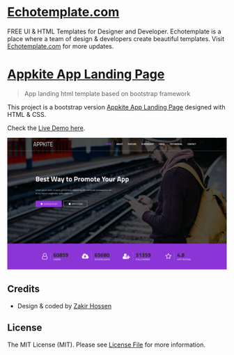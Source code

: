 # [Echotemplate.com](https://echotemplate.com)
FREE UI & HTML Templates for Designer and Developer. Echotemplate is a place where a team of design & developers create beautiful templates. Visit [Echotemplate.com](https://echotemplate.com) for more updates.

# [Appkite App Landing Page](https://www.echotemplate.com/templates/appkite-app-landing-template)

> App landing html template based on bootstrap framework

This project is a bootstrap version [Appkite App Landing Page](http://echotemplate.com) designed with HTML & CSS.

Check the [Live Demo here](https://demo.echotemplate.com/appkite-app-landing-html-template).

![](screenshot.png)

## Credits
- Design & coded by [Zakir Hossen](https://github.com/devzakir)

## License
The MIT License (MIT). Please see [License File](LICENSE.md) for more information.
